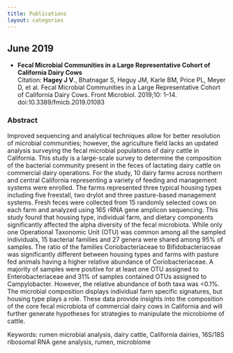 ```yaml
---
title: Publications
layout: categories
---
```


## June 2019  
- **Fecal Microbial Communities in a Large Representative Cohort of California Dairy Cows**  
Citation: **Hagey J V**., Bhatnagar S, Heguy JM, Karle BM, Price PL, Meyer D, et al. Fecal Microbial Communities in a Large Representative Cohort of California Dairy Cows. Front Microbiol. 2019;10: 1–14. doi:10.3389/fmicb.2019.01093 

### Abstract
Improved sequencing and analytical techniques allow for better resolution of microbial communities; however, the agriculture field lacks an updated analysis surveying the fecal microbial populations of dairy cattle in California. This study is a large-scale survey to determine the composition of the bacterial community present in the feces of lactating dairy cattle on commercial dairy operations. For the study, 10 dairy farms across northern and central California representing a variety of feeding and management systems were enrolled. The farms represented three typical housing types including five freestall, two drylot and three pasture-based management systems. Fresh feces were collected from 15 randomly selected cows on each farm and analyzed using 16S rRNA gene amplicon sequencing. This study found that housing type, individual farm, and dietary components significantly affected the alpha diversity of the fecal microbiota. While only one Operational Taxonomic Unit (OTU) was common among all the sampled individuals, 15 bacterial families and 27 genera were shared among 95% of samples. The ratio of the families Coriobacteriaceae to Bifidobacteriaceae was significantly different between housing types and farms with pasture fed animals having a higher relative abundance of Coriobacteriaceae. A majority of samples were positive for at least one OTU assigned to Enterobacteriaceae and 31% of samples contained OTUs assigned to Campylobacter. However, the relative abundance of both taxa was <0.1%. The microbial composition displays individual farm specific signatures, but housing type plays a role. These data provide insights into the composition of the core fecal microbiota of commercial dairy cows in California and will further generate hypotheses for strategies to manipulate the microbiome of cattle.  

Keywords: rumen microbial analysis, dairy cattle, California dairies, 16S/18S ribosomal RNA gene analysis, rumen, microbiome

